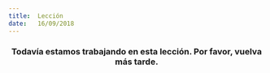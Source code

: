 ```yaml
---
title:  Lección
date:   16/09/2018
---
```


### <center>Todavía estamos trabajando en esta lección. Por favor, vuelva más tarde.</center>